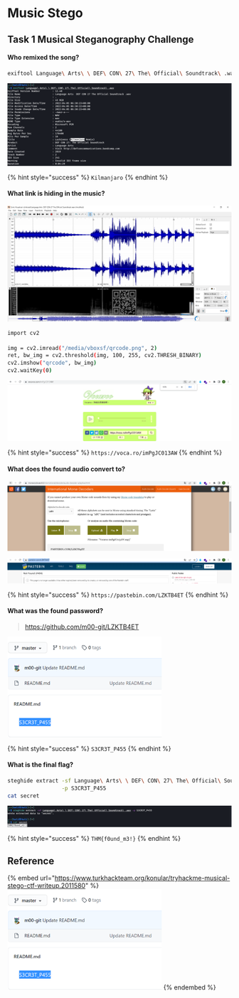 # Music Stego

## Task 1 Musical Steganography Challenge

#### Who remixed the song?

```bash
exiftool Language\ Arts\ \ DEF\ CON\ 27\ The\ Official\ Soundtrack\ .wav
```

![](<../../.gitbook/assets/Screenshot from 2022-04-05 06-31-03 (1).png>)

{% hint style="success" %}
`Kilmanjaro`
{% endhint %}

#### What link is hiding in the music?

![](<../../.gitbook/assets/Screenshot from 2022-04-05 07-23-01 (1).png>)

```bash
import cv2

img = cv2.imread("/media/vboxsf/qrcode.png", 2)
ret, bw_img = cv2.threshold(img, 100, 255, cv2.THRESH_BINARY)
cv2.imshow("qrcode", bw_img)
cv2.waitKey(0)
```

![](<../../.gitbook/assets/Screenshot from 2022-04-05 07-24-46 (1).png>)

{% hint style="success" %}
`https://voca.ro/imPgJC013AW`
{% endhint %}

#### What does the found audio convert to?

![](<../../.gitbook/assets/Screenshot from 2022-04-05 07-28-01.png>)

![](<../../.gitbook/assets/Screenshot from 2022-04-05 07-28-09 (1).png>)

{% hint style="success" %}
`https://pastebin.com/LZKTB4ET`
{% endhint %}

#### What was the found password?

> https://github.com/m00-git/LZKTB4ET

![](<../../.gitbook/assets/image (5).png>)

{% hint style="success" %}
`S3CR3T_P455`
{% endhint %}

#### What is the final flag?

```bash
steghide extract -sf Language\ Arts\ \ DEF\ CON\ 27\ The\ Official\ Soundtrack\ .wav \
                 -p S3CR3T_P455
cat secret
```

![](<../../.gitbook/assets/Screenshot from 2022-04-05 07-48-23.png>)

{% hint style="success" %}
`THM{f0und_m3!}`
{% endhint %}

## Reference

{% embed url="https://www.turkhackteam.org/konular/tryhackme-musical-stego-ctf-writeup.2011580" %}
![](<../../.gitbook/assets/image (5).png>)
{% endembed %}
